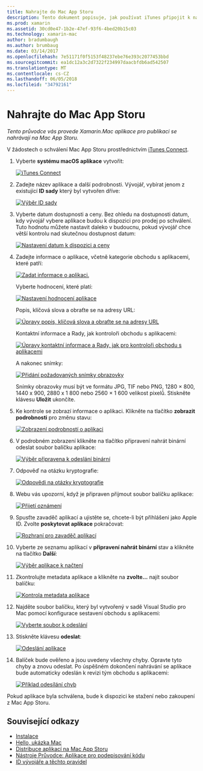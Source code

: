 ```yaml
---
title: Nahrajte do Mac App Storu
description: Tento dokument popisuje, jak používat iTunes připojit k nahrání aplikace Xamarin.Mac do Mac App Storu. Popisuje informace vyžadované iTunes připojit proces dokončete.
ms.prod: xamarin
ms.assetid: 30cd0e47-1b2e-47ef-93f6-4bed20b15c03
ms.technology: xamarin-mac
author: bradumbaugh
ms.author: brumbaug
ms.date: 03/14/2017
ms.openlocfilehash: 7e51171f0f5153f48237ebe76e393c2077453bbd
ms.sourcegitcommit: ea1dc12a3c2d7322f234997daacbfdb6ad542507
ms.translationtype: MT
ms.contentlocale: cs-CZ
ms.lasthandoff: 06/05/2018
ms.locfileid: "34792161"
---
```

# <a name="upload-to-mac-app-store"></a>Nahrajte do Mac App Storu

_Tento průvodce vás provede Xamarin.Mac aplikace pro publikaci se nahrávají na Mac App Storu._

V žádostech o schválení Mac App Storu prostřednictvím [iTunes Connect](http://itunesconnect.apple.com/).

1. Vyberte **systému macOS aplikace** vytvořit: 

    [![](uploading-images/image65.png "iTunes Connect")](uploading-images/image65.png#lightbox)

2. Zadejte název aplikace a další podrobnosti. Vývojář, vybírat jenom z existující **ID sady** který byl vytvořen dříve: 

    [![](uploading-images/image66.png "Výběr ID sady")](uploading-images/image66.png#lightbox)

3. Vyberte datum dostupnosti a ceny. Bez ohledu na dostupnosti datum, kdy vývojář vybere aplikace budou k dispozici pro prodej po schválení. Tuto hodnotu můžete nastavit daleko v budoucnu, pokud vývojář chce větší kontrolu nad skutečnou dostupnost datum: 

    [![](uploading-images/image67.png "Nastavení datum k dispozici a ceny")](uploading-images/image67.png#lightbox)

4. Zadejte informace o aplikace, včetně kategorie obchodu s aplikacemi, které patří: 

    [![](uploading-images/image68.png "Zadat informace o aplikaci.")](uploading-images/image68.png#lightbox) 

    Vyberte hodnocení, které platí: 

    [![](uploading-images/image69.png "Nastavení hodnocení aplikace")](uploading-images/image69.png#lightbox) 

    Popis, klíčová slova a obraťte se na adresy URL: 

    [![](uploading-images/image70.png "Úpravy popis, klíčová slova a obraťte se na adresy URL")](uploading-images/image70.png#lightbox) 

    Kontaktní informace a Rady, jak kontroloři obchodu s aplikacemi: 

    [![](uploading-images/image71.png "Úpravy kontaktní informace a Rady, jak pro kontroloři obchodu s aplikacemi")](uploading-images/image71.png#lightbox) 

    A nakonec snímky: 

    [![](uploading-images/image72.png "Přidání požadovaných snímky obrazovky")](uploading-images/image72.png#lightbox) 

    Snímky obrazovky musí být ve formátu JPG, TIF nebo PNG, 1280 × 800, 1440 x 900, 2880 x 1 800 nebo 2560 × 1 600 velikost pixelů. Stiskněte klávesu **Uložit** ukončíte.

5. Ke kontrole se zobrazí informace o aplikaci. Klikněte na tlačítko **zobrazit podrobnosti** pro změnu stavu: 

    [![](uploading-images/image73.png "Zobrazení podrobností o aplikaci")](uploading-images/image73.png#lightbox)

6. V podrobném zobrazení klikněte na tlačítko připravení nahrát binární odeslat soubor balíčku aplikace: 

    [![](uploading-images/image74.png "Výběr připravena k odeslání binární")](uploading-images/image74.png#lightbox)

7. Odpověď na otázku kryptografie: 

    [![](uploading-images/image75.png "Odpovědi na otázky kryptografie")](uploading-images/image75.png#lightbox)

8. Webu vás upozorní, když je připraven přijmout soubor balíčku aplikace: 

    [![](uploading-images/image76.png "Přijetí oznámení")](uploading-images/image76.png#lightbox)

9. Spusťte zavaděč aplikací a ujistěte se, chcete-li být přihlášeni jako Apple ID.
Zvolte **poskytovat aplikace** pokračovat: 

    [![](uploading-images/image77.png "Rozhraní pro zavaděč aplikací")](uploading-images/image77.png#lightbox)

10. Vyberte ze seznamu aplikací v **připravení nahrát binární** stav a klikněte na tlačítko **Další**: 

    [![](uploading-images/image78.png "Výběr aplikace k načtení")](uploading-images/image78.png#lightbox)

11. Zkontrolujte metadata aplikace a klikněte na **zvolte...**  najít soubor balíčku: 

    [![](uploading-images/image79.png "Kontrola metadata aplikace")](uploading-images/image79.png#lightbox)

12. Najděte soubor balíčku, který byl vytvořený v sadě Visual Studio pro Mac pomocí konfigurace sestavení obchodu s aplikacemi: 

    [![](uploading-images/image80.png "Vyberte soubor k odeslání")](uploading-images/image80.png#lightbox)

13. Stiskněte klávesu **odeslat**: 

    [![](uploading-images/image81.png "Odeslání aplikace")](uploading-images/image81.png#lightbox)

14. Balíček bude ověřeno a jsou uvedeny všechny chyby. Opravte tyto chyby a znovu odeslat. Po úspěšném dokončení nahrávání se aplikace bude automaticky odeslán k revizi tým obchodu s aplikacemi: 

    [![](uploading-images/image82.png "Příklad odesílání chyb")](uploading-images/image82.png#lightbox)

Pokud aplikace byla schválena, bude k dispozici ke stažení nebo zakoupení z Mac App Storu.

## <a name="related-links"></a>Související odkazy

- [Instalace](~//mac/get-started/installation.md)
- [Hello, ukázka Mac](~//mac/get-started/hello-mac.md)
- [Distribuce aplikací na Mac App Storu](https://developer.apple.com/devcenter/mac/checklist/)
- [Nástroje Průvodce: Aplikace pro podepisování kódu](https://developer.apple.com/library/mac/#documentation/ToolsLanguages/Conceptual/OSXWorkflowGuide/CodeSigning/CodeSigning.html)
- [ID vývojáře a těchto pravidel](https://developer.apple.com/resources/developer-id/)
